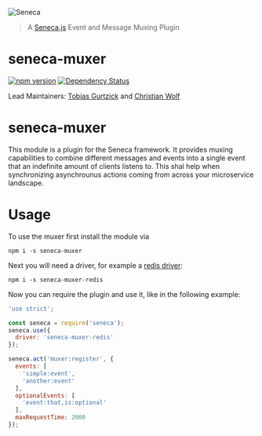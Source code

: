 ![Seneca](http://senecajs.org/files/assets/seneca-logo.png)
> A [Seneca.js](http://senecajs.org) Event and Message Muxing Plugin

# seneca-muxer
[![npm version][npm-badge]][npm-url]
[![Dependency Status][david-badge]][david-url]

Lead Maintainers: [Tobias Gurtzick](https://github.com/wzrdtales) and [Christian Wolf](https://github.com/chris-wolf)

# seneca-muxer

This module is a plugin for the Seneca framework. It provides muxing capabilities to combine different
messages and events into a single event that an indefinite amount of clients listens to. This shal help
when synchronizing asynchrounus actions coming from across your microservice landscape.

# Usage

To use the muxer first install the module via

    npm i -s seneca-muxer

Next you will need a driver, for example a  [redis driver](https://github.com/chris-wolf/seneca-muxer-redis):

    npm i -s seneca-muxer-redis

Now you can require the plugin and use it, like in the following example:

```javascript
'use strict';

const seneca = require('seneca');
seneca.use({
  driver: 'seneca-muxer-redis'
});

seneca.act('muxer:register', {
  events: [
    'simple:event',
    'another:event'
  ],
  optionalEvents: [
    'event:that,is:optional'
  ],
  maxRequestTime: 2000
});
```

[npm-badge]: https://badge.fury.io/js/seneca-muxer.svg
[npm-url]: https://badge.fury.io/js/seneca-muxer
[david-badge]: https://david-dm.org/wzrdtales/seneca-muxer.svg
[david-url]: https://david-dm.org/wzrdtales/seneca-muxer
